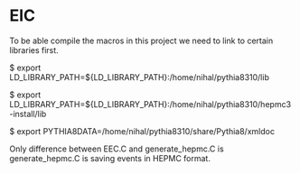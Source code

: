 # EIC

To be able compile the macros in this project we need to link to certain libraries first.

$  export LD_LIBRARY_PATH=${LD_LIBRARY_PATH}:/home/nihal/pythia8310/lib 

$  export LD_LIBRARY_PATH=${LD_LIBRARY_PATH}:/home/nihal/pythia8310/hepmc3-install/lib

$  export PYTHIA8DATA=/home/nihal/pythia8310/share/Pythia8/xmldoc

 Only difference between EEC.C and generate_hepmc.C is generate_hepmc.C is saving events in HEPMC format.

